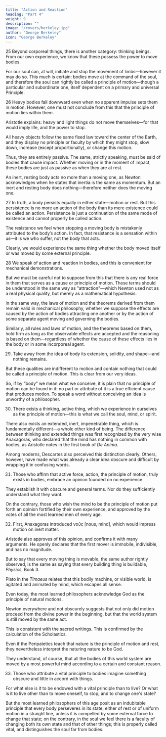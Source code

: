 ```yaml
---
title: "Action and Reaction"
heading: "Part 4"
weight: 9
description: ""
image: "/covers/berkeley.jpg"
author: "George Berkeley"
icon: "George Berkeley"
---
```




25 Beyond corporeal things, there is another category: thinking beings. From our own experience, we know that these possess the power to move bodies.

For our soul can, at will, initiate and stop the movement of limbs—however it may do so. This much is certain: bodies move at the command of the soul, and therefore the soul can rightly be called a principle of motion—though a particular and subordinate one, itself dependent on a primary and universal Principle.


26 Heavy bodies fall downward even when no apparent impulse sets them in motion. However, one must not conclude from this that the principle of motion lies within them.

Aristotle explains: heavy and light things do not move themselves—for that would imply life, and the power to stop. 

All heavy objects follow the same fixed law toward the center of the Earth, and they display no principle or faculty by which they might stop, slow down, increase (except proportionally), or change this motion. 

Thus, they are entirely passive. The same, strictly speaking, must be said of bodies that cause impact. Whether moving or in the moment of impact, these bodies are just as passive as when they are at rest. 

An inert, resting body acts no more than a moving one, as Newton acknowledges when he states that inertia is the same as momentum. But an inert and resting body does nothing—therefore neither does the moving one.


27 In truth, a body persists equally in either state—motion or rest. But this persistence is no more an action of the body than its mere existence could be called an action. Persistence is just a continuation of the same mode of existence and cannot properly be called action.

The resistance we feel when stopping a moving body is mistakenly attributed to the body’s action. In fact, that resistance is a sensation within us—it is we who suffer, not the body that acts.

Clearly, we would experience the same thing whether the body moved itself or was moved by some external principle.


28 We speak of action and reaction in bodies, and this is convenient for mechanical demonstrations. 

But we must be careful not to suppose from this that there is any real force in them that serves as a cause or principle of motion. These terms should be understood in the same way as "attraction"—which Newton used not as a real physical quality, but merely as a mathematical hypothesis. 

In the same way, the laws of motion and the theorems derived from them remain valid in mechanical philosophy, whether we suppose the effects are caused by the action of bodies attracting one another or by the action of some separate agent moving and governing the bodies.

Similarly, all rules and laws of motion, and the theorems based on them, hold firm as long as the observable effects are accepted and the reasoning is based on them—regardless of whether the cause of these effects lies in the body or in some incorporeal agent.


29. Take away from the idea of body its extension, solidity, and shape—and nothing remains. 

But these qualities are indifferent to motion and contain nothing that could be called a principle of motion. This is clear from our very ideas. 

So, if by “body” we mean what we conceive, it is plain that no principle of motion can be found in it: no part or attribute of it is a true efficient cause that produces motion. To speak a word without conceiving an idea is unworthy of a philosopher.


30. There exists a thinking, active thing, which we experience in ourselves as the principle of motion—this is what we call the soul, mind, or spirit.

There also exists an extended, inert, impenetrable thing, which is fundamentally different—a whole other kind of being. The difference between thinking and extended things was first recognized by the very wise Anaxagoras, who declared that the mind has nothing in common with bodies, as Aristotle notes in the first book of *De Anima*. 

Among moderns, Descartes also perceived this distinction clearly. Others, however, have made what was already a clear idea obscure and difficult by wrapping it in confusing words.


31. Those who affirm that active force, action, the principle of motion, truly exists in bodies, embrace an opinion founded on no experience.

They establish it with obscure and general terms. Nor do they sufficiently understand what they want. 

On the contrary, those who wish the mind to be the principle of motion put forth an opinion fortified by their own experience, and approved by the votes of all the most learned men of every age.


32. First, Anaxagoras introduced νοῦς [nous, mind], which would impress motion on inert matter.

Aristotle also approves of this opinion, and confirms it with many arguments. He openly declares that the first mover is immobile, indivisible, and has no magnitude.

But to say that every moving thing is movable, the same author rightly observed, is the same as saying that every building thing is buildable, *Physics*, Book 3.

Plato in the *Timaeus* relates that this bodily machine, or visible world, is agitated and animated by mind, which escapes all sense.

Even today, the most learned philosophers acknowledge God as the principle of natural motions. 

Newton everywhere and not obscurely suggests that not only did motion proceed from the divine power in the beginning, but that the world system is still moved by the same act.

This is consistent with the sacred writings. This is confirmed by the calculation of the Scholastics. 

Even if the Peripatetics teach that nature is the principle of motion and rest, they nevertheless interpret the naturing nature to be God.

They understand, of course, that all the bodies of this world system are moved by a most powerful mind according to a certain and constant reason.


33. Those who attribute a vital principle to bodies imagine something obscure and little in accord with things. 

For what else is it to be endowed with a vital principle than to live? Or what is it to live other than to move oneself, to stop, and to change one's state?

But the most learned philosophers of this age posit as an indubitable principle that every body perseveres in its state, either of rest or of uniform motion in a straight line, unless it is compelled by some external force to change that state; on the contrary, in the soul we feel there is a faculty of changing both its own state and that of other things; this is properly called vital, and distinguishes the soul far from bodies.
